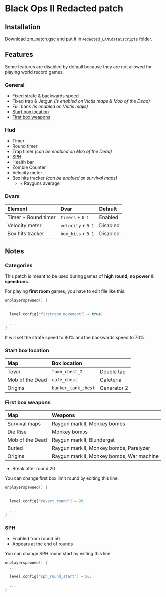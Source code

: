 # **Black Ops II Redacted patch**

## **Installation**

Download [zm_patch.gsc](https://github.com/SamRemix/scripts/blob/master/zm_patch.gsc) and put it in `Redacted_LAN\data\scripts` folder.

## **Features**

Some features are disabled by default because they are not allowed for playing world record games.

### General

- Fixed strafe & backwards speed
- Fixed trap & Jetgun *(is enabled on Victis maps & Mob of the Dead)*
- Full bank *(is enabled on Victis maps)*
- [Start box location](#start-box-location)
- [First box weapons](#first-box-weapons)

### Hud

- Timer
- Round timer
- Trap timer *(can be enabled on Mob of the Dead)*
- [SPH](#sph)
- Health bar
- Zombie Counter
- Velocity meter
- Box hits tracker *(can be enabled on survival maps)*
  - \+ Rayguns average

### Dvars

| Element             | Dvar               | Default  |
| :------------------ | :----------------- | :------- |
| Timer + Round timer | `timers` + `0 1`   | Enabled  |
| Velocity meter      | `velocity` + `0 1` | Disabled |
| Box hits tracker    | `box_hits` + `0 1` | Disabled |

## **Notes**

### **Categories**

This patch is meant to be used during games of **high round**, **no power** & **speedruns**.

For playing **first room** games, you have to edit file like this:

```cpp
onplayerspawned() {
  ...

  level.config["firstroom_movement"] = true;

  ...
}
```

It will set the strafe speed to 80% and the backwards speed to 70%.

### **Start box location**

| Map             | Box location        |             |
| :-------------- | :------------------ | :---------- |
| Town            | `town_chest_2`      | Double tap  |
| Mob of the Dead | `cafe_chest`        | Cafeteria   |
| Origins         | `bunker_tank_chest` | Generator 2 |

### **First box weapons**

| Map             | Weapons                                   |
| :-------------- | :---------------------------------------- |
| Survival maps   | Raygun mark II, Monkey bombs              |
| Die Rise        | Monkey bombs                              |
| Mob of the Dead | Raygun mark II, Blundergat                |
| Buried          | Raygun mark II, Monkey bombs, Paralyzer   |
| Origins         | Raygun mark II, Monkey bombs, War machine |

- Break after round 20

You can change first box limit round by editing this line:

```cpp
onplayerspawned() {
  ...

  level.config["revert_round"] = 20;

  ...
}
```

### **SPH**

- Enabled from round 50
- Appears at the end of rounds

You can change SPH round start by editing this line:

```cpp
onplayerspawned() {
  ...

  level.config["sph_round_start"] = 50;

  ...
}
```